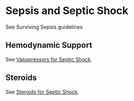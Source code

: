 # Sepsis and Septic Shock
See Surviving Sepsis guidelines

## Hemodynamic Support
See [Vasopressors for Septic Shock](Vasopressors%20for%20Septic%20Shock.md).

## Steroids
See [Steroids for Septic Shock](Steroids%20for%20Septic%20Shock.md).